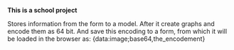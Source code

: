 **This is a school project**

Stores information from the form to a model. After it create graphs and encode them as 
64 bit. And save this encoding to a form, from which it will be loaded in the
browser as:  {data:image;base64,the_encodement} 
